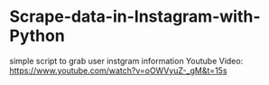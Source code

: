 # Scrape-data-in-Instagram-with-Python
simple script to grab user instgram information
Youtube Video:
https://www.youtube.com/watch?v=oOWVyuZ-_gM&t=15s
